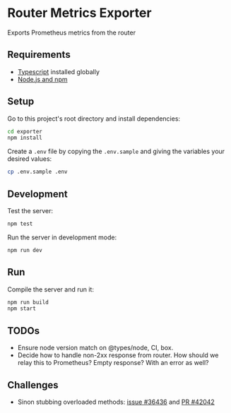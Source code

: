 # Router Metrics Exporter

Exports Prometheus metrics from the router

## Requirements

- [Typescript](https://www.npmjs.com/package/typescript) installed globally
- [Node.js and npm](https://nodejs.org/en/download/)

## Setup

Go to this project's root directory and install dependencies:

```bash
cd exporter
npm install
```

Create a `.env` file by copying the `.env.sample` and giving the variables your desired values:

```bash
cp .env.sample .env
```

## Development

Test the server:

```bash
npm test
```

Run the server in development mode:

```bash
npm run dev
```

## Run

Compile the server and run it:

```bash
npm run build
npm start
```

## TODOs

- Ensure node version match on @types/node, CI, box.
- Decide how to handle non-2xx response from router. How should we relay this to Prometheus? Empty response? With an error as well?

## Challenges

- Sinon stubbing overloaded methods: [issue #36436](https://github.com/DefinitelyTyped/DefinitelyTyped/issues/36436) and [PR #42042](https://github.com/DefinitelyTyped/DefinitelyTyped/pull/42042)

